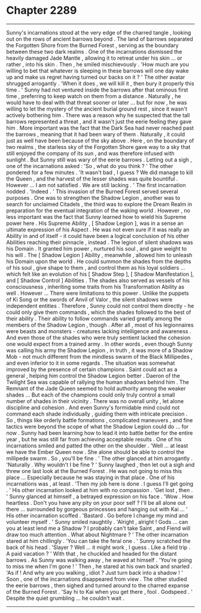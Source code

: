 
# Chapter 2289


---

Sunny's incarnations stood at the very edge of the charred tangle , looking out on the rows of ancient barrows beyond .
The land of barrows separated the Forgotten Shore from the Burned Forest , serving as the boundary between these two dark realms .
One of the incarnations dismissed the heavily damaged Jade Mantle , allowing it to retreat under his skin … or rather , into his skin . Then , he smiled mischievously .
'How much are you willing to bet that whatever is sleeping in these barrows will one day wake up and make us regret having turned our backs on it ? '
The other avatar shrugged arrogantly .
'When it does , we will kill it , then bury it properly this time . '
Sunny had not ventured inside the barrows after that ominous first time , preferring to keep watch on them from a distance . Naturally , he would have to deal with that threat sooner or later … but for now , he was willing to let the mystery of the ancient burial ground rest , since it wasn't actively bothering him .
There was a reason why he suspected that the tall barrows represented a threat , and it wasn't just the eerie feeling they gave him . More important was the fact that the Dark Sea had never reached past the barrows , meaning that it had been wary of them .
Naturally , it could just as well have been because of the sky above . Here , on the boundary of two realms , the starless sky of the Forgotten Shore gave way to a sky that still enjoyed the company of its sun , and was therefore infused with sunlight . But Sunny still was wary of the eerie barrows .
Letting out a sigh , one of the incarnations asked :
'So , what do you think ? '
The other pondered for a few minutes .
'It wasn't bad , I guess ? We did manage to kill the Queen , and the harvest of the lesser shades was quite bountiful . However … I am not satisfied . We are still lacking . '
The first incarnation nodded .
'Indeed . ' This invasion of the Burned Forest served several purposes . One was to strengthen the Shadow Legion , another was to search for unclaimed Citadels , the third was to explore the Dream Realm in preparation for the eventual integration of the waking world .
However , no less important was the fact that Sunny learned how to wield his Supreme power here .
His Supreme Ability , [ Shadow Legion ], was in a sense an ultimate expression of his Aspect . He was not even sure if it was really an Ability in and of itself - it could have been a logical conclusion of his other Abilities reaching their pinnacle , instead .
The legion of silent shadows was his Domain . It granted him power , nurtured his soul , and gave weight to his will .
The [ Shadow Legion ] Ability , meanwhile , allowed him to unleash his Domain upon the world .
He could summon the shades from the depths of his soul , give shape to them , and control them as his loyal soldiers … which felt like an evolution of his [ Shadow Step ], [ Shadow Manifestation ], and [ Shadow Control ] Abilities . The shades also served as vessels of his consciousness , inheriting some traits from his Transformation Ability as well .
However …
There were limitations to this power .
Unlike the puppets of Ki Song or the swords of Anvil of Valor , the silent shadows were independent entities . Therefore , Sunny could not control them directly - he could only give them commands , which the shades followed to the best of their ability .
Their ability to follow commands varied greatly among the members of the Shadow Legion , though . After all , most of his legionnaires were beasts and monsters - creatures lacking intelligence and awareness . And even those of the shades who were truly sentient lacked the cohesion one would expect from a trained army .
In other words , even though Sunny was calling his army the Shadow Legion , in truth , it was more of a Shadow Mob - not much different from the mindless swarm of the Black Millipedes , and even inferior to it in some regards .
The situation was somewhat improved by the presence of certain champions . Saint could act as a general , helping him control the Shadow Legion better . Daeron of the Twilight Sea was capable of rallying the human shadows behind him . The Remnant of the Jade Queen seemed to hold authority among the weaker shades …
But each of the champions could only truly control a small number of shades in their vicinity . There was no overall unity , let alone discipline and cohesion .
And even Sunny's formidable mind could not command each shade individually , guiding them with intricate precision .
So , things like orderly battle formations , complicated maneuvers , and fine tactics were beyond the scope of what the Shadow Legion could do … for now .
Sunny had been learning how to lead it into battle better for the entire year , but he was still far from achieving acceptable results .
One of his incarnations smiled and patted the other on the shoulder .
'Well … at least we have the Ember Queen now . She alone should be able to control the millipede swarm . So , you'll be fine . '
The other glanced at him arrogantly .
'Naturally . Why wouldn't I be fine ? '
Sunny laughed , then let out a sigh and threw one last look at the Burned Forest .
He was not going to miss this place …
Especially because he was staying in that place . One of his incarnations was , at least .
'Then my job here is done . I guess I'll get going . '
His other incarnation looked at him with no compassion .
'Get lost , then . '
Sunny glanced at himself , a betrayed expression on his face .
'Wow . How heartless . Don't you have any pity on your poor self ? I'll be all alone out there … surrounded by gorgeous princesses and hanging out with Kai … '
His other incarnation scoffed .
'Bastard . Go before I change my mind and volunteer myself . '
Sunny smiled naughtily .
'Alright , alright ! Gods … can you at least lend me a Shadow ? I probably can't take Saint , and Fiend will draw too much attention . What about Nightmare ? '
The other incarnation stared at him chillingly .
'You can take the feral one . '
Sunny scratched the back of his head .
'Slayer ? Well … it might work , I guess . Like a field trip . A paid vacation ? ' With that , he chuckled and headed for the distant barrows .
As Sunny was walking away , he waved at himself .
'You're going to miss me when I'm gone ! '
Then , he stared at his own back and snarled .
'As if ! And why are you walking , idiot ? Just turn back into a shadow ! '
Soon , one of the incarnations disappeared from view . The other studied the eerie barrows , then sighed and turned around to the charred expanse of the Burned Forest .
'Say hi to Kai when you get there , fool . Godspeed . '
Despite the quiet grumbling … he couldn't wait .

---

